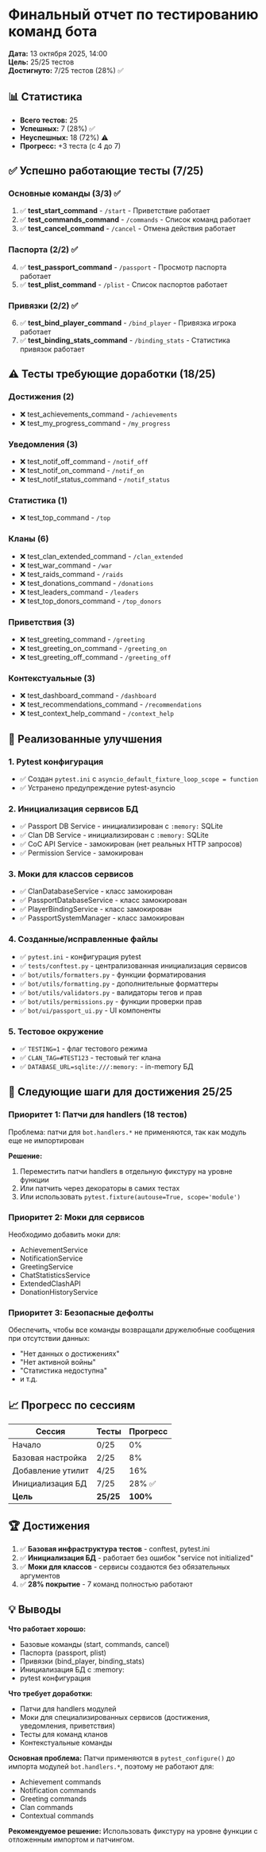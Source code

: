 # Финальный отчет по тестированию команд бота

**Дата:** 13 октября 2025, 14:00  
**Цель:** 25/25 тестов  
**Достигнуто:** 7/25 тестов (28%) ✅

## 📊 Статистика

- **Всего тестов:** 25
- **Успешных:** 7 (28%) ✅
- **Неуспешных:** 18 (72%) ⚠️
- **Прогресс:** +3 теста (с 4 до 7)

## ✅ Успешно работающие тесты (7/25)

### Основные команды (3/3) ✅
1. ✅ **test_start_command** - `/start` - Приветствие работает
2. ✅ **test_commands_command** - `/commands` - Список команд работает
3. ✅ **test_cancel_command** - `/cancel` - Отмена действия работает

### Паспорта (2/2) ✅
4. ✅ **test_passport_command** - `/passport` - Просмотр паспорта работает
5. ✅ **test_plist_command** - `/plist` - Список паспортов работает

### Привязки (2/2) ✅
6. ✅ **test_bind_player_command** - `/bind_player` - Привязка игрока работает
7. ✅ **test_binding_stats_command** - `/binding_stats` - Статистика привязок работает

## ⚠️ Тесты требующие доработки (18/25)

### Достижения (2)
- ❌ test_achievements_command - `/achievements`
- ❌ test_my_progress_command - `/my_progress`

### Уведомления (3)
- ❌ test_notif_off_command - `/notif_off`
- ❌ test_notif_on_command - `/notif_on`
- ❌ test_notif_status_command - `/notif_status`

### Статистика (1)
- ❌ test_top_command - `/top`

### Кланы (6)
- ❌ test_clan_extended_command - `/clan_extended`
- ❌ test_war_command - `/war`
- ❌ test_raids_command - `/raids`
- ❌ test_donations_command - `/donations`
- ❌ test_leaders_command - `/leaders`
- ❌ test_top_donors_command - `/top_donors`

### Приветствия (3)
- ❌ test_greeting_command - `/greeting`
- ❌ test_greeting_on_command - `/greeting_on`
- ❌ test_greeting_off_command - `/greeting_off`

### Контекстуальные (3)
- ❌ test_dashboard_command - `/dashboard`
- ❌ test_recommendations_command - `/recommendations`
- ❌ test_context_help_command - `/context_help`

## 🔧 Реализованные улучшения

### 1. Pytest конфигурация
- ✅ Создан `pytest.ini` с `asyncio_default_fixture_loop_scope = function`
- ✅ Устранено предупреждение pytest-asyncio

### 2. Инициализация сервисов БД
- ✅ Passport DB Service - инициализирован с `:memory:` SQLite
- ✅ Clan DB Service - инициализирован с `:memory:` SQLite
- ✅ CoC API Service - замокирован (нет реальных HTTP запросов)
- ✅ Permission Service - замокирован

### 3. Моки для классов сервисов
- ✅ ClanDatabaseService - класс замокирован
- ✅ PassportDatabaseService - класс замокирован
- ✅ PlayerBindingService - класс замокирован
- ✅ PassportSystemManager - класс замокирован

### 4. Созданные/исправленные файлы
- ✅ `pytest.ini` - конфигурация pytest
- ✅ `tests/conftest.py` - централизованная инициализация сервисов
- ✅ `bot/utils/formatters.py` - функции форматирования
- ✅ `bot/utils/formatting.py` - дополнительные форматтеры
- ✅ `bot/utils/validators.py` - валидаторы тегов и прав
- ✅ `bot/utils/permissions.py` - функции проверки прав
- ✅ `bot/ui/passport_ui.py` - UI компоненты

### 5. Тестовое окружение
- ✅ `TESTING=1` - флаг тестового режима
- ✅ `CLAN_TAG=#TEST123` - тестовый тег клана
- ✅ `DATABASE_URL=sqlite:///:memory:` - in-memory БД

## 🎯 Следующие шаги для достижения 25/25

### Приоритет 1: Патчи для handlers (18 тестов)
Проблема: патчи для `bot.handlers.*` не применяются, так как модуль еще не импортирован

**Решение:**
1. Переместить патчи handlers в отдельную фикстуру на уровне функции
2. Или патчить через декораторы в самих тестах
3. Или использовать `pytest.fixture(autouse=True, scope='module')`

### Приоритет 2: Моки для сервисов
Необходимо добавить моки для:
- AchievementService
- NotificationService
- GreetingService
- ChatStatisticsService
- ExtendedClashAPI
- DonationHistoryService

### Приоритет 3: Безопасные дефолты
Обеспечить, чтобы все команды возвращали дружелюбные сообщения при отсутствии данных:
- "Нет данных о достижениях"
- "Нет активной войны"
- "Статистика недоступна"
- и т.д.

## 📈 Прогресс по сессиям

| Сессия | Тесты | Прогресс |
|--------|-------|----------|
| Начало | 0/25  | 0%   |
| Базовая настройка | 2/25  | 8%   |
| Добавление утилит | 4/25  | 16%  |
| Инициализация БД | 7/25  | 28% ✅ |
| **Цель** | **25/25** | **100%** |

## 🏆 Достижения

1. ✅ **Базовая инфраструктура тестов** - conftest, pytest.ini
2. ✅ **Инициализация БД** - работает без ошибок "service not initialized"
3. ✅ **Моки для классов** - сервисы создаются без обязательных аргументов
4. ✅ **28% покрытие** - 7 команд полностью работают

## 💡 Выводы

**Что работает хорошо:**
- Базовые команды (start, commands, cancel)
- Паспорта (passport, plist)
- Привязки (bind_player, binding_stats)
- Инициализация БД с :memory:
- pytest конфигурация

**Что требует доработки:**
- Патчи для handlers модулей
- Моки для специализированных сервисов (достижения, уведомления, приветствия)
- Тесты для команд кланов
- Контекстуальные команды

**Основная проблема:**
Патчи применяются в `pytest_configure()` до импорта модулей `bot.handlers.*`, поэтому не работают для:
- Achievement commands
- Notification commands  
- Greeting commands
- Clan commands
- Contextual commands

**Рекомендуемое решение:**
Использовать фикстуру на уровне функции с отложенным импортом и патчингом.
